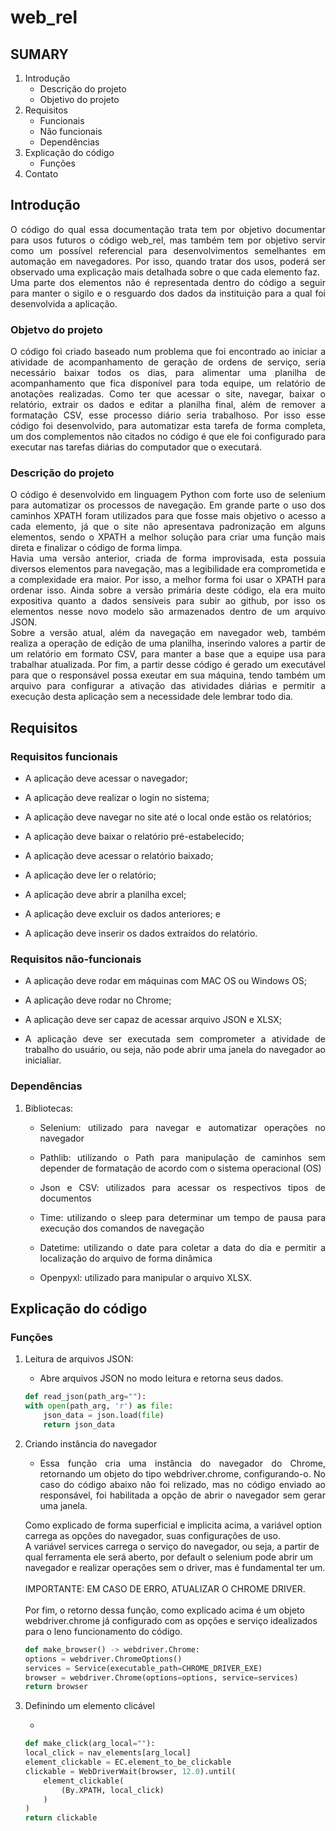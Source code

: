# web_rel

## SUMARY

1. Introdução
    - Descrição do projeto
    - Objetivo do projeto
2. Requisitos
    - Funcionais
    - Não funcionais
    - Dependências
3. Explicação do código
    - Funções
4. Contato

## Introdução

<p style="text-align: justify;">O código do qual essa documentação trata tem por objetivo documentar para usos futuros o código web_rel, mas também tem por objetivo servir como um possível referencial para desenvolvimentos semelhantes em automação em navegadores. Por isso, quando tratar dos usos, poderá ser observado uma explicação mais detalhada sobre o que cada elemento faz.<br>
Uma parte dos elementos não é representada dentro do código a seguir para manter o sigilo e o resguardo dos dados da instituição para a qual foi desenvolvida a aplicação.<p>

### Objetvo do projeto

<p style="text-align: justify;">O código foi criado baseado num problema que foi encontrado ao iniciar a atividade de acompanhamento de geração de ordens de serviço, seria necessário baixar todos os dias, para alimentar uma planilha de acompanhamento que fica disponível para toda equipe, um relatório de anotações realizadas. Como ter que acessar o site, navegar, baixar o relatório, extrair os dados e editar a planilha final, além de remover a formatação CSV, esse processo diário seria trabalhoso. Por isso esse código foi desenvolvido, para automatizar esta tarefa de forma completa, um dos complementos não citados no código é que ele foi configurado para executar nas tarefas diárias do computador que o executará.<p>

### Descrição do projeto
<p style="text-align: justify;">O código é desenvolvido em linguagem Python com forte uso de selenium para automatizar os processos de navegação. Em grande parte o uso dos caminhos XPATH foram utilizados para que fosse mais objetivo o acesso a cada elemento, já que o site não apresentava padronização em alguns elementos, sendo o XPATH a melhor solução para criar uma função mais direta e finalizar o código de forma limpa.<br>
Havia uma versão anterior, criada de forma improvisada, esta possuia diversos elementos para navegação, mas a legibilidade era comprometida e a complexidade era maior. Por isso, a melhor forma foi usar o XPATH para ordenar isso. Ainda sobre a versão primária deste código, ela era muito expositiva quanto a dados sensíveis para subir ao github, por isso os elementos nesse novo modelo são armazenados dentro de um arquivo JSON.<br>
Sobre a versão atual, além da navegação em navegador web, também realiza a operação de edição de uma planilha, inserindo valores a partir de um relatório em formato CSV, para manter a base que a equipe usa para trabalhar atualizada. Por fim, a partir desse código é gerado um executável para que o responsável possa exeutar em sua máquina, tendo também um arquivo para configurar a ativação das atividades diárias e permitir a execução desta aplicação sem a necessidade dele lembrar todo dia.<p>

## Requisitos

### Requisitos funcionais

- <p style="text-align: justify;">A aplicação deve acessar o navegador;<p>
- <p style="text-align: justify;">A aplicação deve realizar o login no sistema;<p>
- <p style="text-align: justify;">A aplicação deve navegar no site até o local onde estão os relatórios;<p>
- <p style="text-align: justify;">A aplicação deve baixar o relatório pré-estabelecido;<p>
- <p style="text-align: justify;">A aplicação deve acessar o relatório baixado;<p>
- <p style="text-align: justify;">A aplicação deve ler o relatório;<p>
- <p style="text-align: justify;">A aplicação deve abrir a planilha excel;<p>
- <p style="text-align: justify;">A aplicação deve excluir os dados anteriores; e<p>
- <p style="text-align: justify;">A aplicação deve inserir os dados extraídos do relatório.<p>

### Requisitos não-funcionais

- <p style="text-align: justify;">A aplicação deve rodar em máquinas com MAC OS ou Windows OS;<p>
- <p style="text-align: justify;">A aplicação deve rodar no Chrome;<p>
- <p style="text-align: justify;">A aplicação deve ser capaz de acessar arquivo JSON e XLSX;<p>
- <p style="text-align: justify;">A aplicação deve ser executada sem comprometer a atividade de trabalho do usuário, ou seja, não pode abrir uma janela do navegador ao inicialiar.<p>

### Dependências

1. Bibliotecas:
    - <p style="text-align: justify;">Selenium: utilizado para navegar e automatizar operações no navegador<p>
    - <p style="text-align: justify;">Pathlib: utilizando o Path para manipulação de caminhos sem depender de formatação de acordo com o sistema operacional (OS)<p>
    - <p style="text-align: justify;">Json e CSV: utilizados para acessar os respectivos tipos de documentos<p>
    - <p style="text-align: justify;">Time: utilizando o sleep para determinar um tempo de pausa para execução dos comandos de navegação<p>
    - <p style="text-align: justify;">Datetime: utilizando o date para coletar a data do dia e permitir a localização do arquivo de forma dinâmica<p>
    - <p style="text-align: justify;">Openpyxl: utilizado para manipular o arquivo XLSX.<p>

## Explicação do código

### Funções

1. Leitura de arquivos JSON:
    - <p style="text-align: justify;">Abre arquivos JSON no modo leitura e retorna seus dados.<p>

    ```python
    def read_json(path_arg=""):
    with open(path_arg, 'r') as file:
        json_data = json.load(file)
        return json_data 
    ```
2. Criando instância do navegador
    - <p style="text-align: justify;">Essa função cria uma instância do navegador do Chrome, retornando um objeto do tipo webdriver.chrome, configurando-o. No caso do código abaixo não foi relizado, mas no código enviado ao responsável, foi habilitada a opção de abrir o navegador sem gerar uma janela.<br>
    Como explicado de forma superficial e implicita acima, a variável option carrega as opções do navegador, suas configurações de uso.<br>
    A variável services carrega o serviço do navegador, ou seja, a partir de qual ferramenta ele será aberto, por default o selenium pode abrir um navegador e realizar operações sem o driver, mas é fundamental ter um.<br><br>
    IMPORTANTE: EM CASO DE ERRO, ATUALIZAR O CHROME DRIVER.<br><br>
    Por fim, o retorno dessa função, como explicado acima é um objeto webdriver.chrome já configurado com as opções e serviço idealizados para o leno funcionamento do código.
    <p>

    ```python
    def make_browser() -> webdriver.Chrome:
    options = webdriver.ChromeOptions()
    services = Service(executable_path=CHROME_DRIVER_EXE)
    browser = webdriver.Chrome(options=options, service=services)
    return browser
    ```
3. Definindo um elemento clicável
    - <p style="text-align: justify;"><p>
    ```python
    def make_click(arg_local=""):
    local_click = nav_elements[arg_local]
    element_clickable = EC.element_to_be_clickable
    clickable = WebDriverWait(browser, 12.0).until(
        element_clickable(
            (By.XPATH, local_click)
        )
    )
    return clickable
    ```